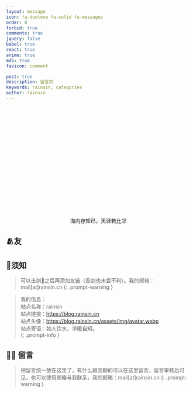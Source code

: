 ```yaml
---
layout: message
icon: fa-duotone fa-solid fa-messages
order: 8
forbid: true
comments: true
jquery: false
babel: true
react: true
anime: true
md5: true
favicon: comment

post: true
description: 留言页
keywords: rainsin, categories
author: rainsin
---
```


<link rel="stylesheet" href="/assets/links/links-min.css"/>

<main id="shrink-card">
  <div class="c-glitch" style="border-radius: 12px;;aspect-ratio: 1 / .6;background-image: url('https://file.rainsin.cn/d/blog/img/friend/friend.png'),url('https://rainsinpan.vip.cpolar.cn/d/blog/img/friend/friend.png');">
    <div class="c-glitch__img" style="background-image: url('https://file.rainsin.cn/d/blog/img/friend/friend.png'),url('https://rainsinpan.vip.cpolar.cn/d/blog/img/friend/friend.png');"></div>
    <div class="c-glitch__img" style="background-image: url('https://file.rainsin.cn/d/blog/img/friend/friend.png'),url('https://rainsinpan.vip.cpolar.cn/d/blog/img/friend/friend.png');"></div>
    <div class="c-glitch__img" style="background-image: url('https://file.rainsin.cn/d/blog/img/friend/friend.png'),url('https://rainsinpan.vip.cpolar.cn/d/blog/img/friend/friend.png');"></div>
    <div class="c-glitch__img" style="background-image: url('https://file.rainsin.cn/d/blog/img/friend/friend.png'),url('https://rainsinpan.vip.cpolar.cn/d/blog/img/friend/friend.png');"></div>
    <div class="c-glitch__img" style="background-image: url('https://file.rainsin.cn/d/blog/img/friend/friend.png'),url('https://rainsinpan.vip.cpolar.cn/d/blog/img/friend/friend.png');"></div>
  </div>
  <div style="text-align: center;color: var(--text-color);">
    海内存知已，天涯若比邻
  </div>
</main>

## 🫂友

<div id="links-box"></div>

## 📌须知

> 可以击剑🤺之后再添加友链（吾剑也未尝不利）。我的邮箱：mail[at]rainsin.cn
{: .prompt-warning }

> 我的信息：<br>
> 站点名称：rainsin<br>
> 站点链接：https://blog.rainsin.cn<br>
> 站点头像：https://blog.rainsin.cn/assets/img/avatar.webp<br>
> 站点寄语：如人饮水，冷暖自知。<br>
{: .prompt-info }

<script type="text/babel"  data-type="module" src="/assets/links/links.js"></script>


## 🫶🏻 留言

> 把留言统一放在这里了，有什么跟我聊的可以在这里留言，留言审核后可见。也可以使用邮箱与我联系，我的邮箱：mail[at]rainsin.cn
{: .prompt-warning }